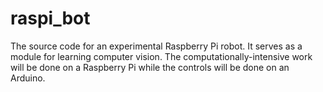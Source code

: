 # raspi_bot
The source code for an experimental Raspberry Pi robot. 
It serves as a module for learning computer vision. 
The computationally-intensive work will be done on a Raspberry Pi while the controls will be done on an Arduino.
